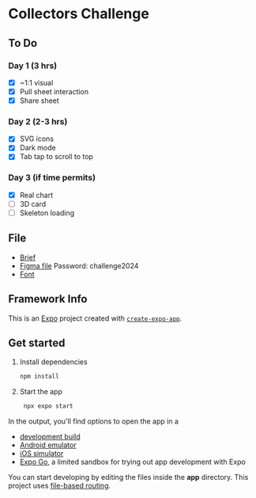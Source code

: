 # Collectors Challenge

## To Do

### Day 1 (3 hrs)

- [x] ~1:1 visual
- [x] Pull sheet interaction
- [x] Share sheet

### Day 2 (2-3 hrs)

- [x] SVG icons
- [x] Dark mode
- [x] Tab tap to scroll to top

### Day 3 (if time permits)

- [x] Real chart
- [ ] 3D card
- [ ] Skeleton loading

## File

- [Brief](/misc/collectors-challenge.pdf)
- [Figma file](https://www.figma.com/design/6DhZC4ZcMMlIlcyrHpb3zv/Design-Engineering-Challenge?node-id=0%3A1&t=Z31hdcXTWto3mpZ1-1) Password: challenge2024
- [Font](https://befonts.com/area-font-family.html)

## Framework Info

This is an [Expo](https://expo.dev) project created with [`create-expo-app`](https://www.npmjs.com/package/create-expo-app).

## Get started

1. Install dependencies

   ```bash
   npm install
   ```

2. Start the app

   ```bash
    npx expo start
   ```

In the output, you'll find options to open the app in a

- [development build](https://docs.expo.dev/develop/development-builds/introduction/)
- [Android emulator](https://docs.expo.dev/workflow/android-studio-emulator/)
- [iOS simulator](https://docs.expo.dev/workflow/ios-simulator/)
- [Expo Go](https://expo.dev/go), a limited sandbox for trying out app development with Expo

You can start developing by editing the files inside the **app** directory. This project uses [file-based routing](https://docs.expo.dev/router/introduction).